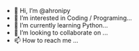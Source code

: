 - 👋 Hi, I’m @ahronipy
- 👀 I’m interested in Coding / Programing...
- 🌱 I’m currently learning Python...
- 💞️ I’m looking to collaborate on ...
- 📫 How to reach me ...

<!---
ahronipy/ahronipy is a ✨ special ✨ repository because its `README.md` (this file) appears on your GitHub profile.
You can click the Preview link to take a look at your changes.
--->
